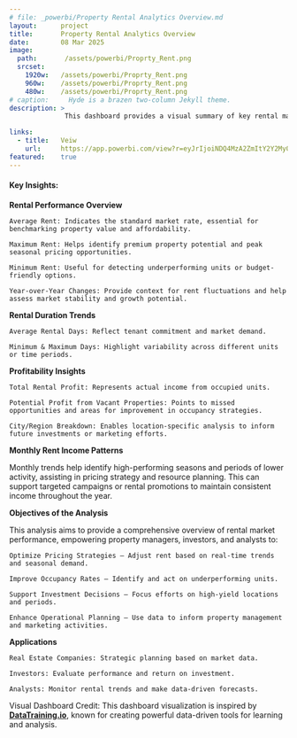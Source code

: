 ```yaml
---
# file: _powerbi/Property Rental Analytics Overview.md
layout:      project
title:       Property Rental Analytics Overview
date:        08 Mar 2025
image:
  path:       /assets/powerbi/Proprty_Rent.png
  srcset:
    1920w:   /assets/powerbi/Proprty_Rent.png
    960w:    /assets/powerbi/Proprty_Rent.png
    480w:    /assets/powerbi/Proprty_Rent.png
# caption:     Hyde is a brazen two-column Jekyll theme.
description: >
              This dashboard provides a visual summary of key rental market metrics, including average rent, rental duration, income distribution, and profit potential. It helps property managers, investors, and analysts make informed decisions by highlighting trends, performance variations, and opportunities across different regions and time periods. Dashboard design inspired by **[DataTraining.io](https://datatraining.io)**.

links:
  - title:   Veiw
    url:     https://app.powerbi.com/view?r=eyJrIjoiNDQ4MzA2ZmItY2Y2My00ZTcxLTg3MTMtM2MyMWM0NDU5M2RlIiwidCI6IjZiY2E4MzUxLTAxZDMtNDI1Mi04NWVhLWJkYThmOGQyMzViZCIsImMiOjl9
featured:    true
---
```


#### Key Insights:

**Rental Performance Overview**

    Average Rent: Indicates the standard market rate, essential for benchmarking property value and affordability.

    Maximum Rent: Helps identify premium property potential and peak seasonal pricing opportunities.

    Minimum Rent: Useful for detecting underperforming units or budget-friendly options.

    Year-over-Year Changes: Provide context for rent fluctuations and help assess market stability and growth potential.

**Rental Duration Trends**

    Average Rental Days: Reflect tenant commitment and market demand.

    Minimum & Maximum Days: Highlight variability across different units or time periods.

**Profitability Insights**

    Total Rental Profit: Represents actual income from occupied units.

    Potential Profit from Vacant Properties: Points to missed opportunities and areas for improvement in occupancy strategies.

    City/Region Breakdown: Enables location-specific analysis to inform future investments or marketing efforts.

**Monthly Rent Income Patterns**

Monthly trends help identify high-performing seasons and periods of lower activity, assisting in pricing strategy and resource planning. This can support targeted campaigns or rental promotions to maintain consistent income throughout the year.

**Objectives of the Analysis**

This analysis aims to provide a comprehensive overview of rental market performance, empowering property managers, investors, and analysts to:

    Optimize Pricing Strategies – Adjust rent based on real-time trends and seasonal demand.

    Improve Occupancy Rates – Identify and act on underperforming units.

    Support Investment Decisions – Focus efforts on high-yield locations and periods.

    Enhance Operational Planning – Use data to inform property management and marketing activities.

**Applications**

    Real Estate Companies: Strategic planning based on market data.

    Investors: Evaluate performance and return on investment.

    Analysts: Monitor rental trends and make data-driven forecasts.

Visual Dashboard Credit:
This dashboard visualization is inspired by **[DataTraining.io](https://datatraining.io)**, known for creating powerful data-driven tools for learning and analysis.

